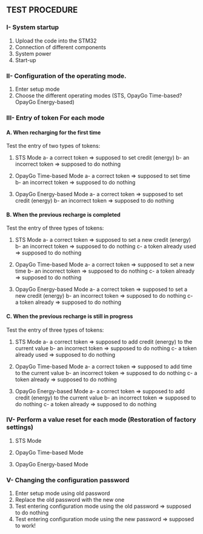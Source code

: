 ## TEST PROCEDURE


### I- System startup

1. Upload the code into the STM32
2. Connection of different components
3. System power
4. Start-up


### II- Configuration of the operating mode.
1. Enter setup mode
2. Choose the different operating modes (STS, OpayGo Time-based? OpayGo Energy-based)


### III- Entry of token For each mode

#### A. When recharging for the first time 
Test the entry of two types of tokens:

1. STS Mode
    a- a correct token => supposed to set credit (energy)
    b- an incorrect token => supposed to do nothing 

2. OpayGo Time-based Mode
    a- a correct token => supposed to set time
    b- an incorrect token => supposed to do nothing

3. OpayGo Energy-based Mode
    a- a correct token => supposed to set credit (energy)
    b- an incorrect token => supposed to do nothing

#### B. When the previous recharge is completed 
Test the entry of three types of tokens:

1. STS Mode
    a- a correct token => supposed to set a new credit (energy)
    b- an incorrect token => supposed to do nothing
    c- a token already used => supposed to do nothing

2. OpayGo Time-based Mode
    a- a correct token => supposed to set a new time
    b- an incorrect token => supposed to do nothing
    c- a token already => supposed to do nothing

3. OpayGo Energy-based Mode
    a- a correct token => supposed to set a new credit (energy)
    b- an incorrect token => supposed to do nothing
    c- a token already => supposed to do nothing
 
#### C. When the previous recharge is still in progress
Test the entry of three types of tokens:

1. STS Mode
    a- a correct token => supposed to add credit (energy) to the current value
    b- an incorrect token => supposed to do nothing
    c- a token already used => supposed to do nothing

2. OpayGo Time-based Mode
    a- a correct token => supposed to add time to the current value
    b- an incorrect token => supposed to do nothing
    c- a token already => supposed to do nothing

3. OpayGo Energy-based Mode
    a- a correct token => supposed to add credit (energy) to the current value
    b- an incorrect token => supposed to do nothing
    c- a token already => supposed to do nothing

 
### IV- Perform a value reset for each mode (Restoration of factory settings)

1. STS Mode 

2. OpayGo Time-based Mode 

3. OpayGo Energy-based Mode 

### V- Changing the configuration password
1. Enter setup mode using old password
2. Replace the old password with the new one
3. Test entering configuration mode using the old password => supposed to do nothing
3. Test entering configuration mode using the new password => supposed to work!
